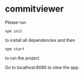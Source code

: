 # commitviewer

Please run 

`npm init`

to install all dependencies and then 

`npm start`

to run the project.

Go to localhost:8080 to view the app.
